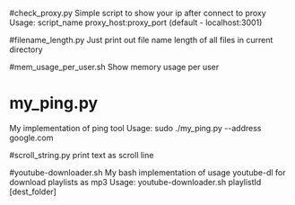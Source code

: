 #check_proxy.py
Simple script to show your ip after connect to proxy
Usage: script_name proxy_host:proxy_port (default - localhost:3001)

#filename_length.py
Just print out file name length of all files in current directory

#mem_usage_per_user.sh
Show memory usage per user

# my_ping.py
My implementation of ping tool
Usage: sudo ./my_ping.py --address google.com

#scroll_string.py
print text as scroll line

#youtube-downloader.sh
My bash implementation of usage youtube-dl for download playlists as mp3
Usage: youtube-downloader.sh playlistId [dest_folder]

